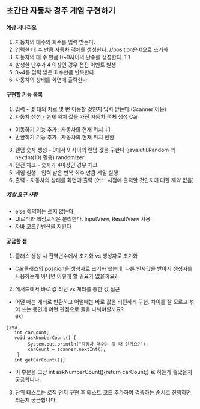 ## 초간단 자동차 경주 게임 구현하기

#### 예상 시나리오
1. 자동차의 대수와 회수를 입력 받는다.
2. 입력한 대 수 만큼 자동차 객체를 생성한다. //position은 0으로 초기화
3. 자동차의 대 수 만큼 0~9사이의 난수를 생성한다. 1:1
4. 발생한 난수가 4 이상인 경우 전진 이벤트 발생
5. 3~4를 입력 받은 회수만큼 반복한다.
5. 자동차의 상태를 화면에 출력한다.

#### 구현할 기능 목록
1. 입력 - 몇 대의 차로 몇 번 이동할 것인지 입력 받는다.(Scanner 이용)
2. 자동차 생성 - 현재 위치 값을 가진 자동차 객체 생성 Car
 - 이동하기 기능 추가  : 자동차의 현재 위치 +1
 - 반환히기 기능 추가 : 자동차의 현재 위치 반환
3. 랜덤 숫자 생성 - 0에서 9 사이의 랜덤 값을 구한다 (java.util.Random 의 nextInt(10) 활용) randomizer
4. 전진 체크 - 숫자가 4이상인 경우 체크
5. 게임 실행 - 입력 받은 반복 회수 만큼 게임 실행 
6. 출력 - 자동차의 상태를 화면에 출력 (어느 시점에 출력할 것인지에 대한 제약 없음)

##### 개발 요구 사항
* else 예약어는 쓰지 않는다.  
* UI로직과 핵심로직은 분리한다. InputView, ResultView 사용  
* 자바 코드컨벤션을 지킨다


#### 궁금한 점
1. 클래스 생성 시 전역변수에서 초기화 vs 생성자로 초기화
- Car클래스의 position을 생성자로 초기화 했는데,
 다른 인자값을 받아서 생성자를 사용하는게 아니면 이렇게 할 필요가 없을까요?

2. 메서드에서 바로 값 리턴 vs 게터를 통한 값 접근
- 어떨 때는 게터로 반환하고 어떨때는 바로 값을 리턴하게 구현. 차이를 잘 모르고 섞어 쓰는 중인데 어떤 관점으로 둘을 나눠야할까요?   
ex)
```
java
   int carCount;
   void askNumberCount() {
        System.out.println("자동차 대수는 몇 대 인가요?");
        carCount = scanner.nextInt();
    }
   int getCarCount(){}

```

- 이 부분을 그냥 int askNumberCount(){return carCount;} 로 하는게 좋았을지 궁금합니다.

3. 단위 테스트는 로직 먼저 구현 후 테스트 코드 추가하여 검증하는 순서로 진행하면 되는지 궁금합니다.